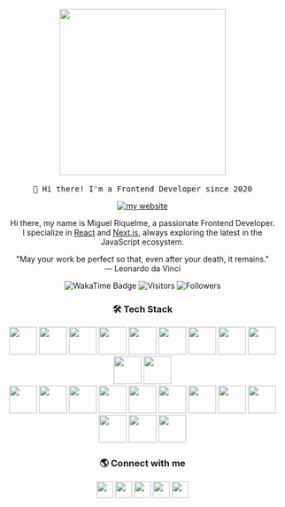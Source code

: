 <!-- HEADER -->
<p align="center">
  <img src="https://media.giphy.com/media/v1.Y2lkPWVjZjA1ZTQ3dTh1bnIxbW05anE1OHBpendxNm9idHd1YW50bHlndWsxNWFmeHd3ayZlcD12MV9zdGlja2Vyc19zZWFyY2gmY3Q9cw/fnxYd5imdfHebTG44R/giphy.gif" width="300px">
   <br><br>
  <samp>
    👋 Hi there! I'm a Frontend Developer since 2020
  </samp>
</p>

<p align="center">
  <a href="https://miguelito.dev" target="_blank">
    <img src="https://img.shields.io/badge/👉-miguelito.dev-lightgrey?style=flat" alt="my website">
  </a>


<!-- ABOUT ME -->
<p align="center" style="text-align: center;">
Hi there, my name is Miguel Riquelme, a passionate Frontend Developer.<br>
I specialize in <a href="https://reactjs.org/">React</a> and <a href="https://nextjs.org/">Next.js</a>, always exploring the latest in the JavaScript ecosystem.
</p>

<!-- QUOTE -->
<p align="center">
"May your work be perfect so that, even after your death, it remains."
<br>
― Leonardo da Vinci
</p>

<p align="center">
  <img src="https://wakatime.com/badge/user/35bde0fe-b5fe-4a8d-948b-3e773de3d1cd.svg" alt="WakaTime Badge" />
  <img src="https://visitor-badge.laobi.icu/badge?page_id=rniguel.visitor-badge" alt="Visitors" />
  <img src="https://img.shields.io/github/followers/rniguel?style=social" alt="Followers" />
</p>

<!-- TECH STACK -->
<h3 align="center">🛠 Tech Stack</h3>
<p align="center">
  <a href="https://reactjs.org/" target="blank"><img src="https://skillicons.dev/icons?i=react" height="50" /></a>
  <a href="https://nextjs.org/" target="blank"><img src="https://skillicons.dev/icons?i=nextjs" height="50" /></a>
  <a href="https://developer.mozilla.org/en-US/docs/Web/JavaScript" target="blank"><img src="https://skillicons.dev/icons?i=js" height="50" /></a>
  <a href="https://www.typescriptlang.org/" target="blank"><img src="https://skillicons.dev/icons?i=ts" height="50" /></a>
  <a href="https://nodejs.org/" target="blank"><img src="https://skillicons.dev/icons?i=nodejs" height="50" /></a>
  <a href="https://expressjs.com/" target="blank"><img src="https://skillicons.dev/icons?i=express" height="50" /></a>
  <a href="https://redux.js.org/" target="blank"><img src="https://skillicons.dev/icons?i=redux" height="50" /></a>
  <a href="https://styled-components.com/" target="blank"><img src="https://skillicons.dev/icons?i=styledcomponents" height="50" /></a>
  <a href="https://tailwindcss.com/" target="blank"><img src="https://skillicons.dev/icons?i=tailwind" height="50" /></a>
  <a href="https://html.spec.whatwg.org/" target="blank"><img src="https://skillicons.dev/icons?i=html" height="50" /></a>
  <a href="https://www.w3.org/Style/CSS/" target="blank"><img src="https://skillicons.dev/icons?i=css" height="50" /></a>
  <br/>
  <a href="https://sass-lang.com/" target="blank"><img src="https://skillicons.dev/icons?i=sass" height="50" /></a>
  <a href="https://git-scm.com/" target="blank"><img src="https://skillicons.dev/icons?i=git" height="50" /></a>
  <a href="https://github.com/" target="blank"><img src="https://skillicons.dev/icons?i=github" height="50" /></a>
  <a href="https://www.docker.com/" target="blank"><img src="https://skillicons.dev/icons?i=docker" height="50" /></a>
  <a href="https://graphql.org/" target="blank"><img src="https://skillicons.dev/icons?i=graphql" height="50" /></a>
  <a href="https://www.mysql.com/" target="blank"><img src="https://skillicons.dev/icons?i=mysql" height="50" /></a>
  <a href="https://jestjs.io/" target="blank"><img src="https://skillicons.dev/icons?i=jest" height="50" /></a>
  <a href="https://vitejs.dev/" target="blank"><img src="https://skillicons.dev/icons?i=vite" height="50" /></a>
  <a href="https://webpack.js.org/" target="blank"><img src="https://skillicons.dev/icons?i=webpack" height="50" /></a>
  <a href="https://www.linux.org/" target="blank"><img src="https://skillicons.dev/icons?i=linux" height="50" /></a>
  <a href="https://www.sqlite.org/" target="blank"><img src="https://skillicons.dev/icons?i=sqlite" height="50" /></a>
  <a href="https://www.postman.com/" target="blank"><img src="https://skillicons.dev/icons?i=postman" height="50" /></a>
</p>



<!-- SOCIAL MEDIA -->
<h3 align="center">🌎 Connect with me</h3>
<p align="center">
  <a href="https://github.com/miguelitodev" target="blank"><img src="https://skillicons.dev/icons?i=github" height="30" /></a>
  <a href="https://linkedin.com/in/miguelitodev" target="blank"><img src="https://skillicons.dev/icons?i=linkedin" height="30" /></a>
  <a href="https://twitter.com/miguelitoodev" target="blank"><img src="https://skillicons.dev/icons?i=twitter" height="30" /></a>
  <a href="https://codepen.io/miguelitodev" target="blank"><img src="https://skillicons.dev/icons?i=codepen" height="30" /></a>
  <a href="https://www.instagram.com/miguelito.dev" target="blank"><img src="https://skillicons.dev/icons?i=instagram" height="30" /></a>
</p>
